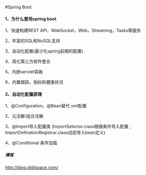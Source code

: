 #Spring Boot
#### 1、为什么要用spring boot
1、快速构建REST API，WebSocket，Web，Streaming，Tasks等服务

2、丰富的SQL和NoSQL支持

3、自动化配置(最少化spring前期的配置)

4、简化第三方软件整合

5、内嵌servlet容器

6、内置跟踪，指标和健康状况

#### 2、自动化配置原理
1、@Configuration、@Bean替代 xml配置
 
2、元注解/组合注解

3、@Import导入配置类 (ImportSelector.class根据条件导入配置 , ImportDefinationRegistrar.class动态导入bean定义)

4、@Conditional 条件加载




##### 博客
http://blog.didispace.com/